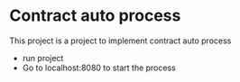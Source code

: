 # Contract auto process
This project is a project to implement contract auto process

- run project
- Go to localhost:8080 to start the process
